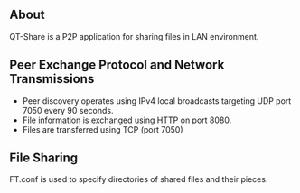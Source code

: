 ## About
QT-Share is a P2P application for sharing files in LAN environment.

## Peer Exchange Protocol and Network Transmissions
<ul>
<li> Peer discovery operates using IPv4 local broadcasts targeting UDP port 7050 every 90 seconds. </li>
<li> File information is exchanged using HTTP on port 8080. </li>
<li> Files are transferred using TCP (port 7050)</li>
</ul>

## File Sharing
FT.conf is used to specify directories of shared files and their pieces.
